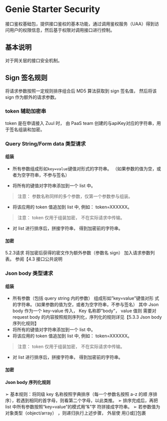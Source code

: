 # Genie Starter Security

接口鉴权基础包，提供接口鉴权的基本功能，通过调用鉴权服务（UAA）得到访问用户的权限信息，然后基于权限对调用接口进行控制。

## 基本说明
对于网关层的接口安全机制。


## Sign 签名规则
将请求参数按照一定规则排序组合后 MD5 算法获取到 sign 签名值， 然后将该sign 作为额外的请求参数。

### token 辅助加密串
token 是在申请接入 Zuul 时， 由 PaaS team 创建的与apiKey对应的字符串，用于签名组装和加密。

### Query String/Form data 类型请求

#### 组装
- 所有参数组成形如`key=value`键值对形式的字符串。
（如果参数的值为空，或者为空字符串，不参与签名）

- 将所有的键值对字符串添加到一个 list 中。
> 注意： 参数名称同样的多个参数，仅第一个参数参与组装。

- 将该应用的 token 值追加到 list 中, 例如： token=XXXXXX。
> 注意： token 仅用于组装加密， 不在实际请求中传输。

- 对 list 进行排序后，拼接字符串， 得到加密前的字符串。

#### 加密

5.2.3请求
将加密后获得的密文作为额外参数（参数名 sign） 加入请求参数列表。 参阅【4.3
接口公共说明


### Json body 类型请求
#### 组装
- 所有参数（包括 query string 内的参数） 组成形如”key=value”键值对形
式的字符串。（如果参数的值为空，或者为空字符串，不参与签名）
其中 Json body 作为一个 key-value 传入， Key 名称即”body”， value 值则
需要对 request body 的内容按照规则序列化，序列化的规则详见【5.3.3
Json body 序列化规则】
- 将所有的键值对字符串添加到一个 list 中。
- 将该应用的 token 值追加到 list 中, 例如： token=XXXXXX。
> 注意： token 仅用于组装加密， 不在实际请求中传输。

- 对 list 进行排序后，拼接字符串， 得到加密前的字符串。
#### 加密

#### Json body 序列化规则
➢ 基本规则：将同级 key 名称按照字典排序（每一个参数名按照 a-z 的顺
序排序），若遇到相同的首字母，则看第二个字母，以此类推。
➢ 排序完成后，再把 list 中所有参数按照“key=value”的模式用“&”字
符拼接成字符串。
➢ 若参数值为对象类型（object/array） ，则递归执行上述步骤， 外层使
用{}或[]包裹
